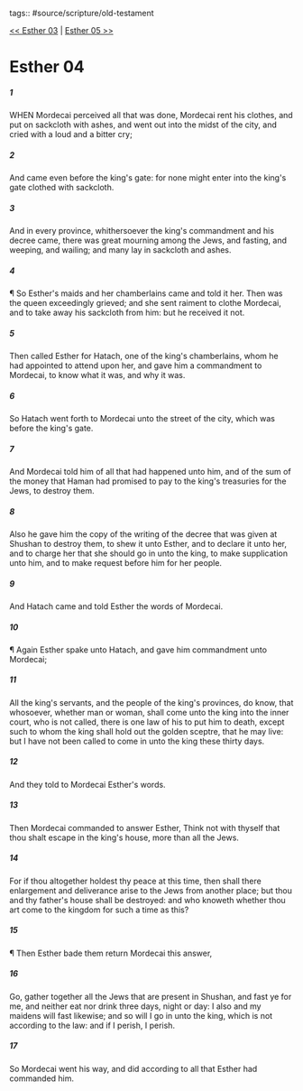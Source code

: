 tags:: #source/scripture/old-testament

[<< Esther 03](/old-testament/17_Esther/Esther_03.md) | [Esther 05 >>](/old-testament/17_Esther/Esther_05.md)

# Esther 04

##### 1

WHEN Mordecai perceived all that was done, Mordecai rent his clothes, and put on sackcloth with ashes, and went out into the midst of the city, and cried with a loud and a bitter cry;

##### 2

And came even before the king's gate: for none might enter into the king's gate clothed with sackcloth.

##### 3

And in every province, whithersoever the king's commandment and his decree came, there was great mourning among the Jews, and fasting, and weeping, and wailing; and many lay in sackcloth and ashes.

##### 4

¶ So Esther's maids and her chamberlains came and told it her. Then was the queen exceedingly grieved; and she sent raiment to clothe Mordecai, and to take away his sackcloth from him: but he received it not.

##### 5

Then called Esther for Hatach, one of the king's chamberlains, whom he had appointed to attend upon her, and gave him a commandment to Mordecai, to know what it was, and why it was.

##### 6

So Hatach went forth to Mordecai unto the street of the city, which was before the king's gate.

##### 7

And Mordecai told him of all that had happened unto him, and of the sum of the money that Haman had promised to pay to the king's treasuries for the Jews, to destroy them.

##### 8

Also he gave him the copy of the writing of the decree that was given at Shushan to destroy them, to shew it unto Esther, and to declare it unto her, and to charge her that she should go in unto the king, to make supplication unto him, and to make request before him for her people.

##### 9

And Hatach came and told Esther the words of Mordecai.

##### 10

¶ Again Esther spake unto Hatach, and gave him commandment unto Mordecai;

##### 11

All the king's servants, and the people of the king's provinces, do know, that whosoever, whether man or woman, shall come unto the king into the inner court, who is not called, there is one law of his to put him to death, except such to whom the king shall hold out the golden sceptre, that he may live: but I have not been called to come in unto the king these thirty days.

##### 12

And they told to Mordecai Esther's words.

##### 13

Then Mordecai commanded to answer Esther, Think not with thyself that thou shalt escape in the king's house, more than all the Jews.

##### 14

For if thou altogether holdest thy peace at this time, then shall there enlargement and deliverance arise to the Jews from another place; but thou and thy father's house shall be destroyed: and who knoweth whether thou art come to the kingdom for such a time as this?

##### 15

¶ Then Esther bade them return Mordecai this answer,

##### 16

Go, gather together all the Jews that are present in Shushan, and fast ye for me, and neither eat nor drink three days, night or day: I also and my maidens will fast likewise; and so will I go in unto the king, which is not according to the law: and if I perish, I perish.

##### 17

So Mordecai went his way, and did according to all that Esther had commanded him.
